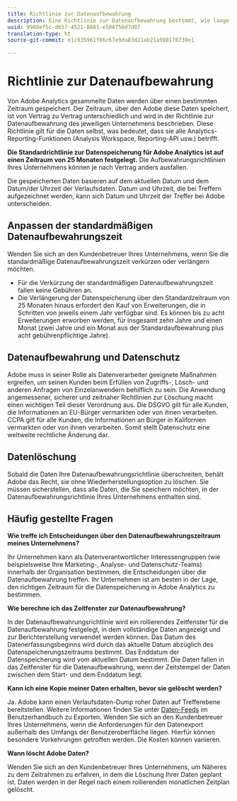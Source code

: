```yaml
---
title: Richtlinie zur Datenaufbewahrung
description: Eine Richtlinie zur Datenaufbewahrung bestimmt, wie lange Adobe Ihre Daten speichert.
uuid: 9988ef5c-d657-4521-8601-e508756d7d07
translation-type: ht
source-git-commit: e1c935961f86c67e9da83d21ab21a998178739e1

---
```



# Richtlinie zur Datenaufbewahrung

Von Adobe Analytics gesammelte Daten werden über einen bestimmten Zeitraum gespeichert. Der Zeitraum, über den Adobe diese Daten speichert, ist von Vertrag zu Vertrag unterschiedlich und wird in der Richtlinie zur Datenaufbewahrung des jeweiligen Unternehmens beschrieben. Diese Richtlinie gilt für die Daten selbst, was bedeutet, dass sie alle Analytics-Reporting-Funktionen (Analysis Workspace, Reporting-API usw.) betrifft.

**Die Standardrichtlinie zur Datenspeicherung für Adobe Analytics ist auf einen Zeitraum von 25 Monaten festgelegt.** Die Aufbewahrungsrichtlinien Ihres Unternehmens können je nach Vertrag anders ausfallen.

Die gespeicherten Daten basieren auf dem aktuellen Datum und dem Datum/der Uhrzeit der Verlaufsdaten. Datum und Uhrzeit, die bei Treffern aufgezeichnet werden, kann sich Datum und Uhrzeit der Treffer bei Adobe unterscheiden.

## Anpassen der standardmäßigen Datenaufbewahrungszeit

Wenden Sie sich an den Kundenbetreuer Ihres Unternehmens, wenn Sie die standardmäßige Datenaufbewahrungszeit verkürzen oder verlängern möchten.

* Für die Verkürzung der standardmäßigen Datenaufbewahrungszeit fallen keine Gebühren an.
* Die Verlängerung der Datenspeicherung über den Standardzeitraum von 25 Monaten hinaus erfordert den Kauf von Erweiterungen, die in Schritten von jeweils einem Jahr verfügbar sind. Es können bis zu acht Erweiterungen erworben werden, für insgesamt zehn Jahre und einen Monat (zwei Jahre und ein Monat aus der Standardaufbewahrung plus acht gebührenpflichtige Jahre).

## Datenaufbewahrung und Datenschutz

Adobe muss in seiner Rolle als Datenverarbeiter geeignete Maßnahmen ergreifen, um seinen Kunden beim Erfüllen von Zugriffs-, Lösch- und anderen Anfragen von Einzelanwendern behilflich zu sein. Die Anwendung angemessener, sicherer und zeitnaher Richtlinien zur Löschung macht einen wichtigen Teil dieser Verordnung aus. Die DSGVO gilt für alle Kunden, die Informationen an EU-Bürger vermarkten oder von ihnen verarbeiten. CCPA gilt für alle Kunden, die Informationen an Bürger in Kalifornien vermarkten oder von ihnen verarbeiten. Somit stellt Datenschutz eine weltweite rechtliche Änderung dar.

## Datenlöschung

Sobald die Daten Ihre Datenaufbewahrungsrichtlinie überschreiten, behält Adobe das Recht, sie ohne Wiederherstellungsoption zu löschen. Sie müssen sicherstellen, dass alle Daten, die Sie speichern möchten, in der Datenaufbewahrungsrichtlinie Ihres Unternehmens enthalten sind.

## Häufig gestellte Fragen

**Wie treffe ich Entscheidungen über den Datenaufbewahrungszeitraum meines Unternehmens?**

Ihr Unternehmen kann als Datenverantwortlicher Interessengruppen (wie beispielsweise Ihre Marketing-, Analyse- und Datenschutz-Teams) innerhalb der Organisation bestimmen, die Entscheidungen über die Datenaufbewahrung treffen. Ihr Unternehmen ist am besten in der Lage, den richtigen Zeitraum für die Datenspeicherung in Adobe Analytics zu bestimmen.

**Wie berechne ich das Zeitfenster zur Datenaufbewahrung?**

In der Datenaufbewahrungsrichtlinie wird ein rollierendes Zeitfenster für die Datenaufbewahrung festgelegt, in dem vollständige Daten angezeigt und zur Berichterstellung verwendet werden können. Das Datum des Datenerfassungsbeginns wird durch das aktuelle Datum abzüglich des Datenspeicherungszeitraums bestimmt. Das Enddatum der Datenspeicherung wird vom aktuellen Datum bestimmt. Die Daten fallen in das Zeitfenster für die Datenaufbewahrung, wenn der Zeitstempel der Daten zwischen dem Start- und dem Enddatum liegt.

**Kann ich eine Kopie meiner Daten erhalten, bevor sie gelöscht werden?**

Ja. Adobe kann einen Verlaufsdaten-Dump roher Daten auf Trefferebene bereitstellen. Weitere Informationen finden Sie unter [Daten-Feeds](/help/export/analytics-data-feed/data-feed-overview.md) im Benutzerhandbuch zu Exporten. Wenden Sie sich an den Kundenbetreuer Ihres Unternehmens, wenn die Anforderungen für den Datenexport außerhalb des Umfangs der Benutzeroberfläche liegen. Hierfür können besondere Vorkehrungen getroffen werden. Die Kosten können variieren.

**Wann löscht Adobe Daten?**

Wenden Sie sich an den Kundenbetreuer Ihres Unternehmens, um Näheres zu dem Zeitrahmen zu erfahren, in dem die Löschung Ihrer Daten geplant ist. Daten werden in der Regel nach einem rollierenden monatlichen Zeitplan gelöscht.
